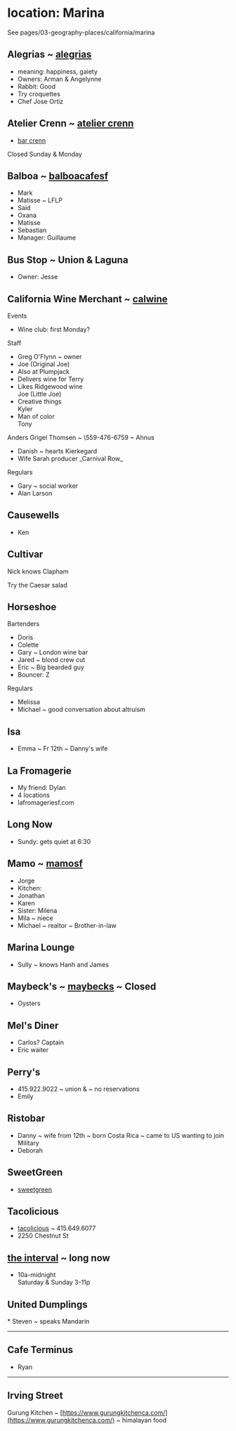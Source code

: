 # location: Marina

See pages/03-geography-places/california/marina

## Alegrias ~ [alegrias](https://www.alegriassf.com/)

* meaning: happiness, gaiety
* Owners: Arman & Angelynne
* Rabbit: Good
* Try croquettes
* Chef Jose Ortiz

## Atelier Crenn ~ [atelier crenn](https://www.ateliercrenn.com/)

* [bar crenn](https://www.barcrenn.com/)

Closed Sunday & Monday

## Balboa ~ [balboacafesf](https://www.balboacafesf.com/)

* Mark
* Matisse ~ LFLP
* Said
* Oxana
* Matisse
* Sebastian
* Manager: Guillaume

## Bus Stop ~ Union & Laguna

* Owner: Jesse

## California Wine Merchant ~ [calwine](https://www.californiawinemerchant.com/)

Events

* Wine club: first Monday?

Staff

* Greg O'Flynn ~ owner
* Joe (Original Joe)
* Also at Plumpjack
* Delivers wine for Terry
* Likes Ridgewood wine  
    Joe (Little Joe)
* Creative things  
    Kyler
* Man of color  
    Tony

Anders Grigel Thomsen ~ \\559-476-6759 ~ Ahnus

* Danish ~ hearts Kierkegard
* Wife Sarah producer \_Carnival Row\_

Regulars

* Gary ~ social worker
* Alan Larson

## Causewells

* Ken

## Cultivar

Nick knows Clapham

Try the Caesar salad

## Horseshoe

Bartenders

* Doris
* Colette
* Gary ~ London wine bar
* Jared ~ blond crew cut
* Eric ~ Big bearded guy
* Bouncer: Z

Regulars

* Melissa
* Michael ~ good conversation about altruism

## Isa

* Emma ~ Fr 12th ~ Danny's wife

## La Fromagerie

* My friend: Dylan
* 4 locations
* lafromageriesf.com

## Long Now

* Sundy: gets quiet at 6:30

## Mamo ~ [mamosf](https://mamosf.com)

* Jorge
* Kitchen: 
* Jonathan
* Karen
* Sister: Milena
* Mila ~ niece
* Michael ~ realtor ~ Brother-in-law

## Marina Lounge

* Sully ~ knows Hanh and James

## Maybeck's ~ [maybecks](https://www.maybecks.com/) ~ Closed

* Oysters

## Mel's Diner

* Carlos? Captain
* Eric waiter

## Perry's 

* 415.922.9022 ~ union & ~ no reservations
* Emily

## Ristobar

* Danny ~ wife from 12th ~ born Costa Rica ~ came to US wanting to join Military
* Deborah

## SweetGreen

* [sweetgreen](https://order.sweetgreen.com/marina/menu?target=5)

## Tacolicious

* [tacolicious](https://www.tacolicious.com/) ~ 415.649.6077
* 2250 Chestnut St

## [the interval](https://theinterval.org/) ~ long now

* 10a-midnight  
    Saturday & Sunday 3-11p

## United Dumplings

\* Steven ~ speaks Mandarin

* * *

## Cafe Terminus

* Ryan

* * *

## Irving Street

Gurung Kitchen ~ [https://www.gurungkitchenca.com/](https://www.gurungkitchenca.com/) ~ himalayan food